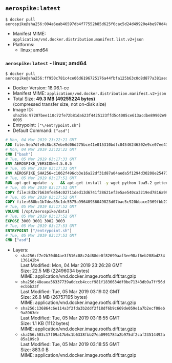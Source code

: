 ## `aerospike:latest`

```console
$ docker pull aerospike@sha256:004a6eab46597db4f77552b85d625f6cac5d24d49920e4be970d4a19afb431fb
```

-	Manifest MIME: `application/vnd.docker.distribution.manifest.list.v2+json`
-	Platforms:
	-	linux; amd64

### `aerospike:latest` - linux; amd64

```console
$ docker pull aerospike@sha256:ff950c781c4ce06d6196725176a44fbfa125b63c0d8d877a381aed732de9338f
```

-	Docker Version: 18.06.1-ce
-	Manifest MIME: `application/vnd.docker.distribution.manifest.v2+json`
-	Total Size: **49.3 MB (49255224 bytes)**  
	(compressed transfer size, not on-disk size)
-	Image ID: `sha256:97287bee110c72fe72b81da623f4425123ffd5c4005ce613acdbe89902e96095`
-	Entrypoint: `["\/entrypoint.sh"]`
-	Default Command: `["asd"]`

```dockerfile
# Mon, 04 Mar 2019 23:22:21 GMT
ADD file:5ea7dfe8c8bc87ebe0d06d275bce41e015310bdfc04546246302e9ce07ee416c in / 
# Mon, 04 Mar 2019 23:22:22 GMT
CMD ["bash"]
# Tue, 05 Mar 2019 03:17:33 GMT
ENV AEROSPIKE_VERSION=4.5.0.5
# Tue, 05 Mar 2019 03:17:33 GMT
ENV AEROSPIKE_SHA256=c1062f496cb3e16a22df31d87a04aeda5f1294d30208e25477d51c8973f0e6e6
# Tue, 05 Mar 2019 03:17:51 GMT
RUN apt-get update -y   && apt-get install -y wget python lua5.2 gettext-base   && wget "https://www.aerospike.com/artifacts/aerospike-server-community/${AEROSPIKE_VERSION}/aerospike-server-community-${AEROSPIKE_VERSION}-debian9.tgz" -O aerospike-server.tgz   && echo "$AEROSPIKE_SHA256 *aerospike-server.tgz" | sha256sum -c -   && mkdir aerospike   && tar xzf aerospike-server.tgz --strip-components=1 -C aerospike   && dpkg -i aerospike/aerospike-server-*.deb   && dpkg -i aerospike/aerospike-tools-*.deb   && mkdir -p /var/log/aerospike/   && mkdir -p /var/run/aerospike/   && rm -rf aerospike-server.tgz aerospike /var/lib/apt/lists/*   && rm -rf /opt/aerospike/lib/java   && dpkg -r wget ca-certificates openssl xz-utils  && dpkg --purge wget ca-certificates openssl xz-utils  && apt-get purge -y   && apt autoremove -y
# Tue, 05 Mar 2019 03:17:51 GMT
COPY file:8d3c7b634fe854c02711ded13d6741f28621ef3e5ae540ca3219ed7816a992ab in /etc/aerospike/aerospike.template.conf 
# Tue, 05 Mar 2019 03:17:52 GMT
COPY file:688bc1b7dea55c1dc5575a99640936049823d07bac5c920bbace2369fbb27428 in /entrypoint.sh 
# Tue, 05 Mar 2019 03:17:52 GMT
VOLUME [/opt/aerospike/data]
# Tue, 05 Mar 2019 03:17:52 GMT
EXPOSE 3000 3001 3002 3003
# Tue, 05 Mar 2019 03:17:53 GMT
ENTRYPOINT ["/entrypoint.sh"]
# Tue, 05 Mar 2019 03:17:53 GMT
CMD ["asd"]
```

-	Layers:
	-	`sha256:f7e2b70d04ae3f516c08c24d88de0f82699aaf3ee98af6eb208bd234136142b4`  
		Last Modified: Mon, 04 Mar 2019 23:26:28 GMT  
		Size: 22.5 MB (22496034 bytes)  
		MIME: application/vnd.docker.image.rootfs.diff.tar.gzip
	-	`sha256:48eaea56337739a6dccb4cccf981f1836634df0be71343db9a7ff56decbbb23f`  
		Last Modified: Tue, 05 Mar 2019 03:19:02 GMT  
		Size: 26.8 MB (26757195 bytes)  
		MIME: application/vnd.docker.image.rootfs.diff.tar.gzip
	-	`sha256:136864c6e114a3f2fda3b2ddf2f18df6b9c669de059e1a7b2ecf08eb9a8963dc`  
		Last Modified: Tue, 05 Mar 2019 03:18:55 GMT  
		Size: 1.1 KB (1112 bytes)  
		MIME: application/vnd.docker.image.rootfs.diff.tar.gzip
	-	`sha256:503c17f09a17b6c1b6338fbb27ea0991784a2b975df2caf23514492a85a109c8`  
		Last Modified: Tue, 05 Mar 2019 03:18:55 GMT  
		Size: 883.0 B  
		MIME: application/vnd.docker.image.rootfs.diff.tar.gzip
